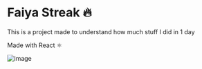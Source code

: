 # Faiya Streak 🔥

<p>This is a project made to understand how much stuff I did in 1 day<p/>
<p>Made with React ⚛️</p>

![image](https://github.com/ocarinamachine/faiyastreak/assets/67469148/7e477161-3da6-4e0d-ab63-9aa349c1dc30)
